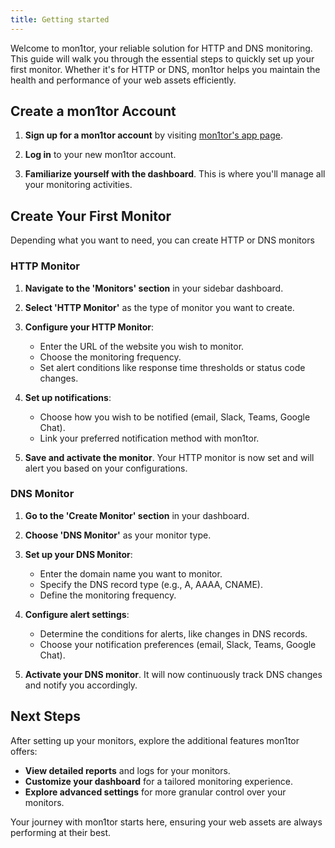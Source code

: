 ```yaml
---
title: Getting started 
---
```



Welcome to mon1tor, your reliable solution for HTTP and DNS monitoring. This guide will walk you through the essential steps to quickly set up your first monitor. Whether it's for HTTP or DNS, mon1tor helps you maintain the health and performance of your web assets efficiently.

## Create a mon1tor Account

1. **Sign up for a mon1tor account** by visiting [mon1tor's app page](https://app.mon1tor.com).

2. **Log in** to your new mon1tor account.

3. **Familiarize yourself with the dashboard**. This is where you'll manage all your monitoring activities.

## Create Your First Monitor

Depending what you want to need, you can create HTTP or DNS monitors

### HTTP Monitor

1. **Navigate to the 'Monitors' section** in your sidebar dashboard.

2. **Select 'HTTP Monitor'** as the type of monitor you want to create.

3. **Configure your HTTP Monitor**:
    - Enter the URL of the website you wish to monitor.
    - Choose the monitoring frequency.
    - Set alert conditions like response time thresholds or status code changes.

4. **Set up notifications**:
    - Choose how you wish to be notified (email, Slack, Teams, Google Chat).
    - Link your preferred notification method with mon1tor.

5. **Save and activate the monitor**. Your HTTP monitor is now set and will alert you based on your configurations.

### DNS Monitor

1. **Go to the 'Create Monitor' section** in your dashboard.

2. **Choose 'DNS Monitor'** as your monitor type.

3. **Set up your DNS Monitor**:
    - Enter the domain name you want to monitor.
    - Specify the DNS record type (e.g., A, AAAA, CNAME).
    - Define the monitoring frequency.

4. **Configure alert settings**:
    - Determine the conditions for alerts, like changes in DNS records.
    - Choose your notification preferences (email, Slack, Teams, Google Chat).

5. **Activate your DNS monitor**. It will now continuously track DNS changes and notify you accordingly.

## Next Steps

After setting up your monitors, explore the additional features mon1tor offers:
- **View detailed reports** and logs for your monitors.
- **Customize your dashboard** for a tailored monitoring experience.
- **Explore advanced settings** for more granular control over your monitors.

Your journey with mon1tor starts here, ensuring your web assets are always performing at their best.
